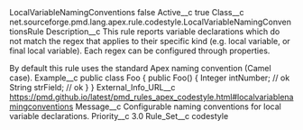 <?xml version="1.0" encoding="UTF-8"?>
<CustomMetadata xmlns="http://soap.sforce.com/2006/04/metadata" xmlns:xsi="http://www.w3.org/2001/XMLSchema-instance" xmlns:xsd="http://www.w3.org/2001/XMLSchema">
    <label>LocalVariableNamingConventions</label>
    <protected>false</protected>
    <values>
        <field>Active__c</field>
        <value xsi:type="xsd:boolean">true</value>
    </values>
    <values>
        <field>Class__c</field>
        <value xsi:type="xsd:string">net.sourceforge.pmd.lang.apex.rule.codestyle.LocalVariableNamingConventionsRule</value>
    </values>
    <values>
        <field>Description__c</field>
        <value xsi:type="xsd:string">This rule reports variable declarations which do not match the regex that applies to their specific kind (e.g. local variable, or final local variable). Each regex can be configured through properties.

By default this rule uses the standard Apex naming convention (Camel case).</value>
    </values>
    <values>
        <field>Example__c</field>
        <value xsi:type="xsd:string">public class Foo {
    public Foo() {
        Integer intNumber; // ok
        String strField; // ok
    }
}</value>
    </values>
    <values>
        <field>External_Info_URL__c</field>
        <value xsi:type="xsd:string">https://pmd.github.io/latest/pmd_rules_apex_codestyle.html#localvariablenamingconventions</value>
    </values>
    <values>
        <field>Message__c</field>
        <value xsi:type="xsd:string">Configurable naming conventions for local variable declarations.</value>
    </values>
    <values>
        <field>Priority__c</field>
        <value xsi:type="xsd:double">3.0</value>
    </values>
    <values>
        <field>Rule_Set__c</field>
        <value xsi:type="xsd:string">codestyle</value>
    </values>
</CustomMetadata>
